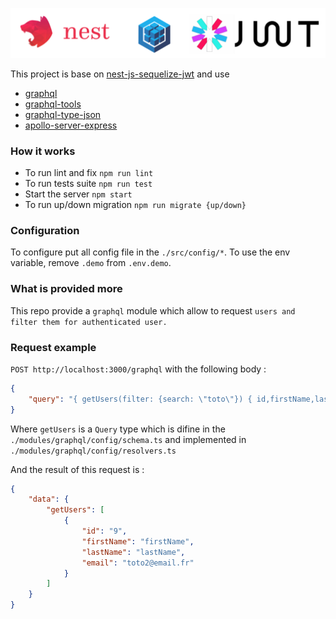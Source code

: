 ![Nest](assets/logo.png)

This project is base on [nest-js-sequelize-jwt](https://github.com/adrien2p/nest-js-sequelize-jwt) and use

- [graphql](http://graphql.org/)
- [graphql-tools](https://github.com/apollographql/graphql-tools)
- [graphql-type-json](https://github.com/taion/graphql-type-json)
- [apollo-server-express](apollo-server-express)

 ### How it works
 
- To run lint and fix `npm run lint`
- To run tests suite `npm run test`
- Start the server `npm start`
- To run up/down migration `npm run migrate {up/down}`

### Configuration

To configure put all config file in the `./src/config/*`.
To use the env variable, remove `.demo` from `.env.demo`.

### What is provided more

This repo provide a `graphql` module which allow to request `users
and filter them for authenticated user.`

### Request example

`POST http://localhost:3000/graphql` with the following body :
```json
{
    "query": "{ getUsers(filter: {search: \"toto\"}) { id,firstName,lastName,email} }"
}
```

Where `getUsers` is a `Query` type which is difine in the `./modules/graphql/config/schema.ts` and implemented in `./modules/graphql/config/resolvers.ts`

And the result of this request is :
```json
{
    "data": {
        "getUsers": [
            {
                "id": "9",
                "firstName": "firstName",
                "lastName": "lastName",
                "email": "toto2@email.fr"
            }
        ]
    }
}
``` 

